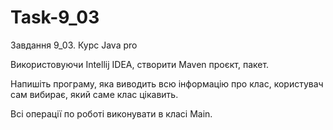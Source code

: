 # Task-9_03
Завдання 9_03. Курс Java pro

Використовуючи Intellij IDEA, створити Maven проєкт, пакет.

Напишіть програму, яка виводить всю інформацію про клас, користувач сам вибирає, який саме клас цікавить.

Всі операції по роботі виконувати в класі Main.
